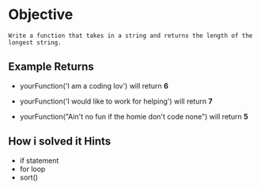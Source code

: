 # Objective

    Write a function that takes in a string and returns the length of the longest string.

## Example Returns

* yourFunction('I am a coding lov') will return **6**

* yourFunction('I would like to work for helping') will return **7**

* yourFunction("Ain't no fun if the homie don't code none") will return **5**

## How i solved it Hints

* if statement
* for loop
* sort()

